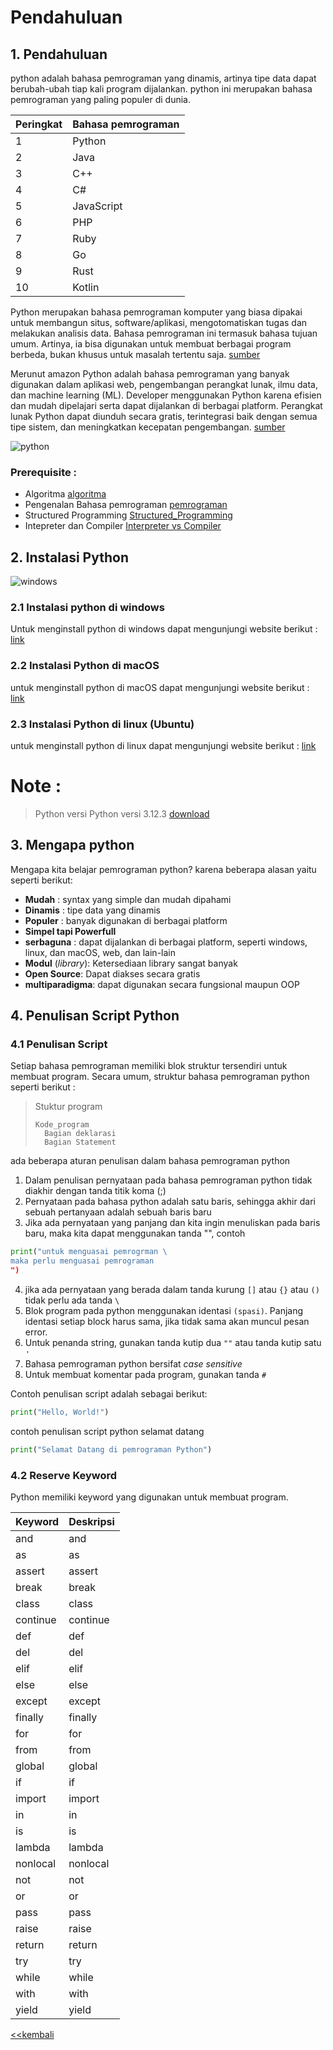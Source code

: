 <h1> Pendahuluan </h1>

## 1. Pendahuluan 

python adalah bahasa pemrograman yang dinamis, artinya tipe data dapat berubah-ubah tiap kali program dijalankan. python ini merupakan bahasa pemrograman yang paling populer di dunia.

<!-- peringkat bahasa pemrograman 2023 -->

| Peringkat | Bahasa pemrograman |
| --- | --- |
| 1 | Python |
| 2 | Java |
| 3 | C++ |
| 4 | C# |
| 5 | JavaScript |
| 6 | PHP |
| 7 | Ruby |
| 8 | Go |
| 9 | Rust |
| 10 | Kotlin |


Python merupakan bahasa pemrograman komputer yang biasa dipakai untuk membangun situs, software/aplikasi, mengotomatiskan tugas dan melakukan analisis data. Bahasa pemrograman ini termasuk bahasa tujuan umum. Artinya, ia bisa digunakan untuk membuat berbagai program berbeda, bukan khusus untuk masalah tertentu saja. [sumber](https://bpti.uhamka.ac.id/sharing/mengenal-python-penjelasan-dan-penggunaannya/#:~:text=Python%20merupakan%20bahasa%20pemrograman%20komputer,khusus%20untuk%20masalah%20tertentu%20saja.)

Merunut amazon Python adalah bahasa pemrograman yang banyak digunakan dalam aplikasi web, pengembangan perangkat lunak, ilmu data, dan machine learning (ML). Developer menggunakan Python karena efisien dan mudah dipelajari serta dapat dijalankan di berbagai platform. Perangkat lunak Python dapat diunduh secara gratis, terintegrasi baik dengan semua tipe sistem, dan meningkatkan kecepatan pengembangan. [sumber](https://aws.amazon.com/id/what-is/python/)

![python](https://upload.wikimedia.org/wikipedia/commons/thumb/c/c3/Python-logo-notext.svg/1200px-Python-logo-notext.svg.png)

### Prerequisite :

- Algoritma [algoritma](https://en.wikipedia.org/wiki/Algorithm)
- Pengenalan Bahasa pemrograman [pemrograman](https://en.wikipedia.org/wiki/Programming_language)
- Structured Programming [Structured_Programming](https://en.wikipedia.org/wiki/Structured_programming)
- Intepreter dan Compiler [Interpreter vs Compiler](https://builtin.com/software-engineering-perspectives/compiler-vs-interpreter)


## 2. Instalasi Python

![windows](https://www.python.org/static/img/python-logo.png)

### 2.1 Instalasi python di windows


Untuk menginstall python di windows dapat mengunjungi website berikut : [link](https://www.digitalocean.com/community/tutorials/install-python-windows-10)

### 2.2 Instalasi Python di macOS
untuk menginstall python di macOS dapat mengunjungi website berikut : [link](https://ridoannasution.medium.com/cara-menginstall-python-pada-laptop-mac-9acc9435a271)

### 2.3 Instalasi Python di linux (Ubuntu)
untuk menginstall python di linux dapat mengunjungi website berikut : [link](https://phoenixnap.com/kb/how-to-install-python-3-ubuntu)

# Note :

> Python versi Python versi 3.12.3 [download](https://www.python.org/downloads/)


## 3. Mengapa python

Mengapa kita belajar pemrograman python? karena beberapa alasan yaitu seperti berikut:

- **Mudah** : syntax yang simple dan mudah dipahami
- **Dinamis** : tipe data yang dinamis
- **Populer** : banyak digunakan di berbagai platform
- **Simpel tapi Powerfull**
- **serbaguna** : dapat dijalankan di berbagai platform, seperti windows, linux, dan macOS, web, dan lain-lain
- **Modul** (*library*): Ketersediaan library sangat banyak
- **Open Source**: Dapat diakses secara gratis
- **multiparadigma**: dapat digunakan secara fungsional maupun OOP

## 4. Penulisan Script Python

### 4.1 Penulisan Script
Setiap bahasa pemrograman memiliki blok struktur tersendiri untuk membuat program. Secara umum, struktur bahasa pemrograman python seperti berikut : 
> Stuktur program
> ```
> Kode_program
>   Bagian deklarasi
>   Bagian Statement
> ```

ada beberapa aturan penulisan dalam bahasa pemrograman python
1. Dalam penulisan pernyataan pada bahasa pemrograman python tidak diakhir dengan tanda titik koma (;)
2. Pernyataan pada bahasa python adalah satu baris, sehingga akhir dari sebuah pertanyaan adalah sebuah baris baru
3. Jika ada pernyataan yang panjang dan kita ingin menuliskan pada baris baru, maka kita dapat menggunakan tanda "\", contoh
```python
print("untuk menguasai pemrogrman \
maka perlu menguasai pemrograman
")
```
4. jika ada pernyataan yang berada dalam tanda kurung `[]` atau `{}` atau `()` tidak perlu ada tanda `\`
5. Blok program pada python menggunakan identasi `(spasi)`. Panjang identasi setiap block harus sama, jika tidak sama akan muncul pesan error.
6. Untuk penanda string, gunakan tanda kutip dua `""` atau tanda kutip satu `'`
7. Bahasa pemrograman python bersifat *case sensitive*
8. Untuk membuat komentar pada program, gunakan tanda `#`

Contoh penulisan script adalah sebagai berikut:

```python
print("Hello, World!")
```

contoh penulisan script python selamat datang

```python
print("Selamat Datang di pemrograman Python")
```

### 4.2 Reserve Keyword
Python memiliki keyword yang digunakan untuk membuat program.

| Keyword | Deskripsi |
| --- | --- |
| and | and |
| as | as |
| assert | assert |
| break | break |
| class | class |
| continue | continue |
| def | def |
| del | del |
| elif | elif |
| else | else |
| except | except |
| finally | finally |
| for | for |
| from | from |
| global | global |
| if | if |
| import | import |
| in | in |
| is | is |
| lambda | lambda |
| nonlocal | nonlocal |
| not | not |
| or | or |
| pass | pass |
| raise | raise |
| return | return |
| try | try |
| while | while |
| with | with |
| yield | yield |


[<<kembali](README.md)






